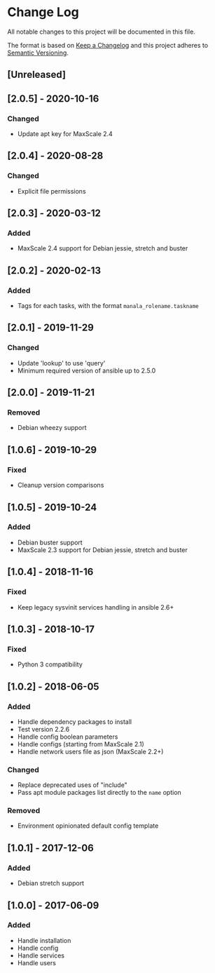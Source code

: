 # Change Log
All notable changes to this project will be documented in this file.

The format is based on [Keep a Changelog](http://keepachangelog.com/)
and this project adheres to [Semantic Versioning](http://semver.org/).

## [Unreleased]

## [2.0.5] - 2020-10-16
### Changed
- Update apt key for MaxScale 2.4

## [2.0.4] - 2020-08-28
### Changed
- Explicit file permissions

## [2.0.3] - 2020-03-12
### Added
- MaxScale 2.4 support for Debian jessie, stretch and buster

## [2.0.2] - 2020-02-13
### Added
- Tags for each tasks, with the format `manala_rolename.taskname`

## [2.0.1] - 2019-11-29
### Changed
- Update 'lookup' to use 'query'
- Minimum required version of ansible up to 2.5.0

## [2.0.0] - 2019-11-21
### Removed
- Debian wheezy support

## [1.0.6] - 2019-10-29
### Fixed
- Cleanup version comparisons

## [1.0.5] - 2019-10-24
### Added
- Debian buster support
- MaxScale 2.3 support for Debian jessie, stretch and buster

## [1.0.4] - 2018-11-16
### Fixed
- Keep legacy sysvinit services handling in ansible 2.6+

## [1.0.3] - 2018-10-17
### Fixed
- Python 3 compatibility

## [1.0.2] - 2018-06-05
### Added
- Handle dependency packages to install
- Test version 2.2.6
- Handle config boolean parameters
- Handle configs (starting from MaxScale 2.1)
- Handle network users file as json (MaxScale 2.2+)

### Changed
- Replace deprecated uses of "include"
- Pass apt module packages list directly to the `name` option

### Removed
- Environment opinionated default config template

## [1.0.1] - 2017-12-06
### Added
- Debian stretch support

## [1.0.0] - 2017-06-09
### Added
- Handle installation
- Handle config
- Handle services
- Handle users
